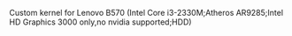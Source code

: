 Custom kernel for Lenovo B570 (Intel Core i3-2330M;Atheros AR9285;Intel HD Graphics 3000 only,no nvidia supported;HDD)
